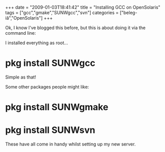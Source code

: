 +++
date = "2009-01-03T18:41:42"
title = "Installing GCC on OpenSolaris"
tags = ["gcc","gmake","SUNWgcc","svn"]
categories = ["beleg-iâ","OpenSolaris"]
+++

Ok, I know I've blogged this before, but this is about doing it via the command line:

I installed everything as root...
# pkg install SUNWgcc

Simple as that!

Some other packages people might like:
# pkg install SUNWgmake
# pkg install SUNWsvn

These have all come in handy whilst setting up my new server.
